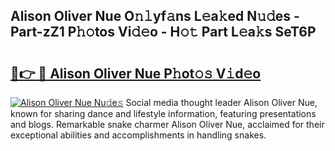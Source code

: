 ## Alison Oliver Nue O𝚗𝚕yf𝚊ns L𝚎a𝚔ed N𝚞𝚍es - Part-zZ1 P𝚑𝚘tos Vi𝚍𝚎o - H𝚘𝚝 Part L𝚎a𝚔s SeT6P

# <h2><a href="http://kf4sgu.oniu.top/?m=Alison+Oliver+Nue">🔗👉 🔴 Alison Oliver Nue P𝚑ot𝚘𝚜 V𝚒d𝚎o</a></h2>

[![Alison Oliver Nue Nu𝚍e𝚜](https://i.imgur.com/0qMVB7G.gif)](http://kf4sgu.oniu.top/?m=Alison+Oliver+Nue)
Social media thought leader Alison Oliver Nue, known for sharing dance and lifestyle information, featuring presentations and blogs. Remarkable snake charmer Alison Oliver Nue, acclaimed for their exceptional abilities and accomplishments in handling snakes.  
